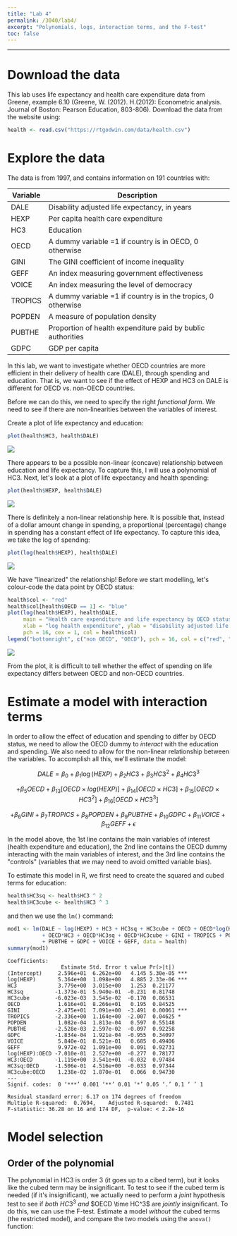```yaml
---
title: "Lab 4"
permalink: /3040/lab4/
excerpt: "Polynomials, logs, interaction terms, and the F-test"
toc: false
---
```


------------------------------------------------------------------------

# Download the data

This lab uses life expectancy and health care expenditure data from Greene, example 6.10 (Greene, W. (2012). H.(2012): Econometric analysis. Journal of Boston: Pearson Education, 803-806). Download the data from the website using:

```r
health <- read.csv("https://rtgodwin.com/data/health.csv")
```
# Explore the data

The data is from 1997, and contains information on 191 countries with:

| Variable                   	| Description 	|
|------------------------------	|--------	|
| DALE                  	| Disability adjusted life expectancy, in years    	|
| HEXP 	| Per capita health care expenditure    	|
| HC3                   	| Education   	|
| OECD  | A dummy variable =1 if country is in OECD, 0 otherwise |
| GINI | The GINI coefficient of income inequality |
| GEFF | An index measuring government effectiveness |
| VOICE | An index measuring the level of democracy |
| TROPICS | A dummy variable =1 if country is in the tropics, 0 otherwise |
| POPDEN | A measure of population density |
| PUBTHE | Proportion of health expenditure paid by bublic authorities |
| GDPC | GDP per capita |

In this lab, we want to investigate whether OECD countries are more efficient in their delivery of health care (DALE), through spending and education. That is, we want to see if the effect of HEXP and HC3 on DALE is different for OECD vs. non-OECD countries.

Before we can do this, we need to specify the right _functional form_. We need to see if there are non-linearities between the variables of interest.

Create a plot of life expectancy and education:

```r
plot(health$HC3, health$DALE)
```

![](https://rtgodwin.com/3040/images/p1.png)

There appears to be a possible non-linear (concave) relationship between education and life expectancy. To capture this, I will use a polynomial of HC3. Next, let's look at a plot of life expectancy and health spending:

```r
plot(health$HEXP, health$DALE)
```

![](https://rtgodwin.com/3040/images/p2.png)

There is definitely a non-linear relationship here. It is possible that, instead of a dollar amount change in spending, a proportional (percentage) change in spending has a constant effect of life expectancy. To capture this idea, we take the log of spending:

```r
plot(log(health$HEXP), health$DALE)
```

![](https://rtgodwin.com/3040/images/p3.png)

We have "linearized" the relationship! Before we start modelling, let's colour-code the data point by OECD status:

```r
health$col <- "red"
health$col[health$OECD == 1] <- "blue"
plot(log(health$HEXP), health$DALE, 
     main = "Health care expenditure and life expectancy by OECD status",
     xlab = "log health expenditure", ylab = "disability adjusted life expectancy",
     pch = 16, cex = 1, col = health$col)
legend("bottomright", c("non OECD", "OECD"), pch = 16, col = c("red", "blue"))
```

![](https://rtgodwin.com/3040/images/p4.png)

From the plot, it is difficult to tell whether the effect of spending on life expectancy differs between OECD and non-OECD countries.

# Estimate a model with interaction terms

In order to allow the effect of education and spending to differ by OECD status, we need to allow the OECD dummy to _interact_ with the education and spending. We also need to allow for the non-linear relationship between the variables. To accomplish all this, we'll estimate the model:

$$DALE = \beta_0 + \beta_1 \log(HEXP) + \beta_2 HC3 + \beta_3HC3^2 + \beta_4HC3^3$$

$$ + \beta_5OECD + \beta_{13}[OECD \times log(HEXP)] + \beta_{14}[OECD \times HC3] + \beta_{15}[OECD \times HC3^2] + \beta_{16}[OECD \times HC3^3]$$

$$ + \beta_6GINI + \beta_7TROPICS + \beta_8POPDEN + \beta_9PUBTHE + \beta_{10}GDPC + \beta_{11}VOICE + \beta_{12}GEFF + \epsilon$$

In the model above, the 1st line contains the main variables of interest (health expenditure and education), the 2nd line contains the OECD dummy interacting with the main variables of interest, and the 3rd line contains the "controls" (variables that we may need to avoid omitted variable bias).

To estimate this model in R, we first need to create the squared and cubed terms for education:

```r
health$HC3sq <- health$HC3 ^ 2
health$HC3cube <- health$HC3 ^ 3
```

and then we use the `lm()` command:

```r
mod1 <- lm(DALE ~ log(HEXP) + HC3 + HC3sq + HC3cube + OECD + OECD*log(HEXP) 
           + OECD*HC3 + OECD*HC3sq + OECD*HC3cube + GINI + TROPICS + POPDEN 
           + PUBTHE + GDPC + VOICE + GEFF, data = health)
summary(mod1)
```

```
Coefficients:
                 Estimate Std. Error t value Pr(>|t|)    
(Intercept)     2.596e+01  6.262e+00   4.145 5.30e-05 ***
log(HEXP)       5.364e+00  1.098e+00   4.885 2.33e-06 ***
HC3             3.779e+00  3.015e+00   1.253  0.21177    
HC3sq          -1.373e-01  5.940e-01  -0.231  0.81748    
HC3cube        -6.023e-03  3.545e-02  -0.170  0.86531    
OECD            1.616e+01  8.266e+01   0.195  0.84525    
GINI           -2.475e+01  7.091e+00  -3.491  0.00061 ***
TROPICS        -2.336e+00  1.164e+00  -2.007  0.04625 *  
POPDEN          1.082e-04  1.813e-04   0.597  0.55148    
PUBTHE         -2.528e-03  2.597e-02  -0.097  0.92258    
GDPC           -1.834e-04  1.921e-04  -0.955  0.34097    
VOICE           5.840e-01  8.521e-01   0.685  0.49406    
GEFF            9.972e-02  1.091e+00   0.091  0.92731    
log(HEXP):OECD -7.010e-01  2.527e+00  -0.277  0.78177    
HC3:OECD       -1.119e+00  3.541e+01  -0.032  0.97484    
HC3sq:OECD     -1.506e-01  4.516e+00  -0.033  0.97344    
HC3cube:OECD    1.238e-02  1.870e-01   0.066  0.94730    
---
Signif. codes:  0 ‘***’ 0.001 ‘**’ 0.01 ‘*’ 0.05 ‘.’ 0.1 ‘ ’ 1

Residual standard error: 6.17 on 174 degrees of freedom
Multiple R-squared:  0.7694,	Adjusted R-squared:  0.7481 
F-statistic: 36.28 on 16 and 174 DF,  p-value: < 2.2e-16
```

# Model selection

## Order of the polynomial

The polynomial in HC3 is order 3 (it goes up to a cibed term), but it looks like the cubed term may be insignificant. To test to see if the cubed term is needed (if it's insignificant), we actually need to perform a _joint_ hypothesis test to see if _both_ $HC3^3$ _and_ $OECD \time HC^3$ are _jointly_ insignificant. To do this, we can use the F-test. Estimate a model _without_ the cubed terms (the restricted model), and compare the two models using the `anova()` function:
